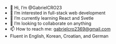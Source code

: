 - 👋 Hi, I’m @GabrielCRO23
- 👀 I’m interested in full-stack web development
- 🌱 I’m currently learning React and Svetle
- 💞️ I’m looking to collaborate on anything
- 📫 How to reach me: gabrielcro2369@gmail.com
- Fluent in English, Korean, Croatian, and German

<!---
GabrielCRO23/GabrielCRO23 is a ✨ special ✨ repository because its `README.md` (this file) appears on your GitHub profile.
You can click the Preview link to take a look at your changes.
--->
